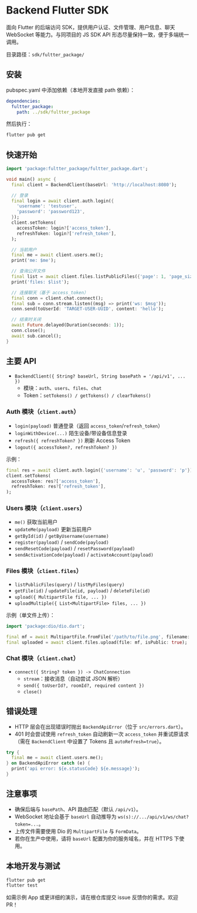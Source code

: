 # Backend Flutter SDK

面向 Flutter 的后端访问 SDK，提供用户认证、文件管理、用户信息、聊天 WebSocket 等能力。与同项目的 JS SDK API 形态尽量保持一致，便于多端统一调用。

目录路径：`sdk/fultter_package/`

## 安装

pubspec.yaml 中添加依赖（本地开发直接 path 依赖）：

```yaml
dependencies:
  fultter_package:
    path: ../sdk/fultter_package
```

然后执行：

```bash
flutter pub get
```

## 快速开始

```dart
import 'package:fultter_package/fultter_package.dart';

void main() async {
  final client = BackendClient(baseUrl: 'http://localhost:8080');

  // 登录
  final login = await client.auth.login({
    'username': 'testuser',
    'password': 'password123',
  });
  client.setTokens(
    accessToken: login?['access_token'],
    refreshToken: login?['refresh_token'],
  );

  // 当前用户
  final me = await client.users.me();
  print('me: $me');

  // 查询公开文件
  final list = await client.files.listPublicFiles({'page': 1, 'page_size': 20});
  print('files: $list');

  // 连接聊天（基于 access_token）
  final conn = client.chat.connect();
  final sub = conn.stream.listen((msg) => print('ws: $msg'));
  conn.send(toUserId: 'TARGET-USER-UUID', content: 'hello');

  // 结束时关闭
  await Future.delayed(Duration(seconds: 1));
  conn.close();
  await sub.cancel();
}
```

## 主要 API

- `BackendClient({ String? baseUrl, String basePath = '/api/v1', ... })`
  - 模块：`auth`、`users`、`files`、`chat`
  - Token：`setTokens() / getTokens() / clearTokens()`

### Auth 模块（`client.auth`）
- `login(payload)` 普通登录（返回 `access_token`/`refresh_token`）
- `loginWithDevice(...)` 陌生设备/带设备信息登录
- `refresh({ refreshToken? })` 刷新 Access Token
- `logout({ accessToken?, refreshToken? })`

示例：
```dart
final res = await client.auth.login({'username': 'u', 'password': 'p'});
client.setTokens(
  accessToken: res?['access_token'],
  refreshToken: res?['refresh_token'],
);
```

### Users 模块（`client.users`）
- `me()` 获取当前用户
- `updateMe(payload)` 更新当前用户
- `getById(id)` / `getByUsername(username)`
- `register(payload)` / `sendCode(payload)`
- `sendResetCode(payload)` / `resetPassword(payload)`
- `sendActivationCode(payload)` / `activateAccount(payload)`

### Files 模块（`client.files`）
- `listPublicFiles(query)` / `listMyFiles(query)`
- `getFile(id)` / `updateFile(id, payload)` / `deleteFile(id)`
- `upload({ MultipartFile file, ... })`
- `uploadMultiple({ List<MultipartFile> files, ... })`

示例（单文件上传）：
```dart
import 'package:dio/dio.dart';

final mf = await MultipartFile.fromFile('/path/to/file.png', filename: 'file.png');
final uploaded = await client.files.upload(file: mf, isPublic: true);
```

### Chat 模块（`client.chat`）
- `connect({ String? token }) -> ChatConnection`
  - `stream`：接收消息（自动尝试 JSON 解析）
  - `send({ toUserId?, roomId?, required content })`
  - `close()`

## 错误处理

- HTTP 层会在出现错误时抛出 `BackendApiError`（位于 `src/errors.dart`）。
- 401 时会尝试使用 `refresh_token` 自动刷新一次 `access_token` 并重试原请求（需在 `BackendClient` 中设置了 Tokens 且 `autoRefresh=true`）。

```dart
try {
  final me = await client.users.me();
} on BackendApiError catch (e) {
  print('api error: ${e.statusCode} ${e.message}');
}
```

## 注意事项

- 确保后端与 `basePath`、API 路由匹配（默认 `/api/v1`）。
- WebSocket 地址会基于 `baseUrl` 自动推导为 `ws(s)://.../api/v1/ws/chat?token=...`。
- 上传文件需要使用 Dio 的 `MultipartFile` 与 `FormData`。
- 若你在生产中使用，请将 `baseUrl` 配置为你的服务域名，并在 HTTPS 下使用。

## 本地开发与测试

```bash
flutter pub get
flutter test
```

如需示例 App 或更详细的演示，请在根仓库提交 issue 反馈你的需求。欢迎 PR！

